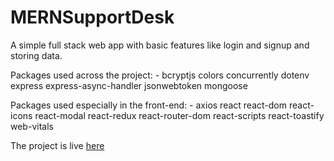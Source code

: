 # MERNSupportDesk

A simple full stack web app with basic features like login and signup and storing data.

Packages used across the project: -
bcryptjs
colors
concurrently
dotenv
express
express-async-handler
jsonwebtoken
mongoose



Packages used especially in the front-end: -
axios
react
react-dom
react-icons
react-modal
react-redux
react-router-dom
react-scripts
react-toastify
web-vitals

The project is live [here](https://abhisupportdesk.herokuapp.com/)

